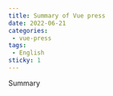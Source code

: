 ```yaml
---
title: Summary of Vue press
date: 2022-06-21
categories: 
 - vue-press
tags:
 - English
sticky: 1
---
```


Summary